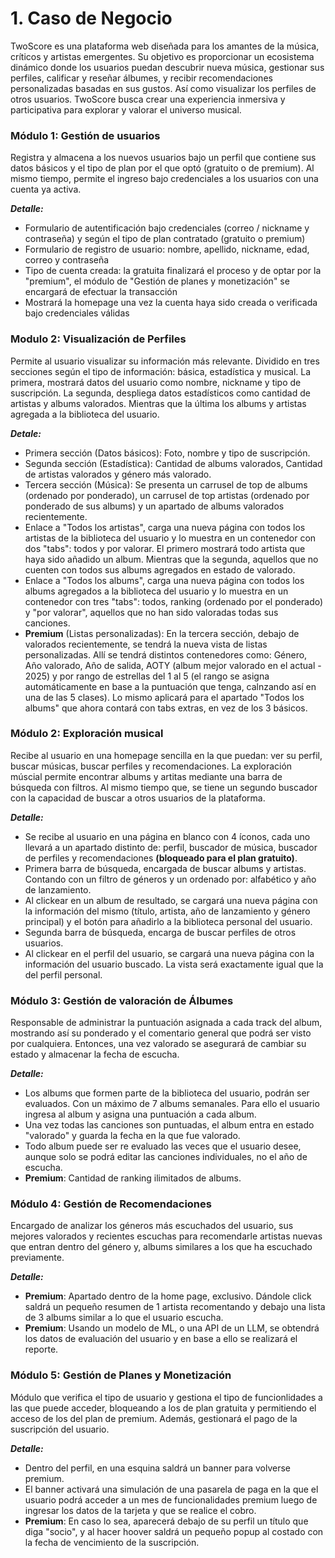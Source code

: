# 1. Caso de Negocio

TwoScore es una plataforma web diseñada para los amantes de la música, críticos y artistas emergentes. Su objetivo es proporcionar un ecosistema dinámico donde los usuarios puedan descubrir nueva música, gestionar sus perfiles, calificar y reseñar álbumes, y recibir recomendaciones personalizadas basadas en sus gustos. Así como visualizar los perfiles de otros usuarios. TwoScore busca crear una experiencia inmersiva y participativa para explorar y valorar el universo musical.

### Módulo 1: Gestión de usuarios
Registra y almacena a los nuevos usuarios bajo un perfil que contiene sus datos básicos y el tipo de plan por el que optó (gratuito o de premium). Al mismo tiempo, permite el ingreso bajo credenciales a los usuarios con una cuenta ya activa.

***Detalle:***
- Formulario de autentificación bajo credenciales (correo / nickname y contraseña) y según el tipo de plan contratado (gratuito o premium)
- Formulario de registro de usuario: nombre, apellido, nickname, edad, correo y contraseña
- Tipo de cuenta creada: la gratuita finalizará el proceso y de optar por la "premium", el módulo de "Gestión de planes y monetización" se encargará de efectuar la transacción
- Mostrará la homepage una vez la cuenta haya sido creada o verificada bajo credenciales válidas

### Modulo 2: Visualización de Perfiles
Permite al usuario visualizar su información más relevante. Dividido en tres secciones según el tipo de información: básica, estadística y musical. La primera, mostrará datos del usuario como nombre, nickname y tipo de suscripción. La segunda, despliega datos estadísticos como cantidad de artistas y albums valorados. Mientras que la última los albums y artistas agregada a la biblioteca del usuario.

***Detale:***
- Primera sección (Datos básicos): Foto, nombre y tipo de suscripción.
- Segunda sección (Estadística): Cantidad de albums valorados, Cantidad de artistas valorados y género más valorado.
- Tercera sección (Música): Se presenta un carrusel de top de albums (ordenado por ponderado), un carrusel de top artistas (ordenado por ponderado de sus albums) y un apartado de albums valorados recientemente.
-  Enlace a "Todos los artistas", carga una nueva página con todos los artistas de la biblioteca del usuario y lo muestra en un contenedor con dos "tabs": todos y por valorar. El primero mostrará todo artista que haya sido añadido un album. Mientras que la segunda, aquellos que no cuenten con todos sus albums agregados en estado de valorado.
- Enlace a "Todos los albums", carga una nueva página con todos los albums agregados a la biblioteca del usuario y lo muestra en un contenedor con tres "tabs": todos, ranking (ordenado por el ponderado) y "por valorar", aquellos que no han sido valoradas todas sus canciones.
- **Premium** (Listas personalizadas): En la tercera sección, debajo de valorados recientemente, se tendrá la nueva vista de listas personalizadas. Allí se tendrá distintos contenedores como: Género, Año valorado, Año de salida, AOTY (album mejor valorado en el actual - 2025) y por rango de estrellas del 1 al 5 (el rango se asigna automáticamente en base a la puntuación que tenga, calnzando así en una de las 5 clases). Lo mismo aplicará para el apartado "Todos los albums" que ahora contará con tabs extras, en vez de los 3 básicos.

### Módulo 2: Exploración musical
Recibe al usuario en una homepage sencilla en la que puedan: ver su perfil, buscar músicas, buscar perfiles y recomendaciones. La exploración múscial permite encontrar albums y artitas mediante una barra de búsqueda con filtros. Al mismo tiempo que, se tiene un segundo buscador con la capacidad de buscar a otros usuarios de la plataforma.

***Detalle:***
- Se recibe al usuario en una página en blanco con 4 íconos, cada uno llevará a un apartado distinto de: perfil, buscador de música, buscador de perfiles y recomendaciones **(bloqueado para el plan gratuito)**.
- Primera barra de búsqueda, encargada de buscar albums y artistas. Contando con un filtro de géneros y un ordenado por: alfabético y año de lanzamiento.
- Al clickear en un album de resultado, se cargará una nueva página con la información del mismo (título, artista, año de lanzamiento y género principal) y el botón para añadirlo a la biblioteca personal del usuario.
- Segunda barra de búsqueda, encarga de buscar perfiles de otros usuarios.
- Al clickear en el perfil del usuario, se cargará una nueva página con la información del usuario buscado. La vista será exactamente igual que la del perfil personal.

### Módulo 3: Gestión de valoración de Álbumes
Responsable de administrar la puntuación asignada a cada track del album, mostrando así su ponderado y el comentario general que podrá ser visto por cualquiera. Entonces, una vez valorado se asegurará de cambiar su estado y almacenar la fecha de escucha.

***Detalle:***

- Los albums que formen parte de la biblioteca del usuario, podrán ser evaluados. Con un máximo de 7 albums semanales. Para ello el usuario ingresa al album y asigna una puntuación a cada album.
- Una vez todas las canciones son puntuadas, el album entra en estado "valorado" y guarda la fecha en la que fue valorado.
- Todo album puede ser re evaluado las veces que el usuario desee, aunque solo se podrá editar las canciones individuales, no el año de escucha.
- **Premium**: Cantidad de ranking ilimitados de albums.

###  Módulo 4: Gestión de Recomendaciones
Encargado de analizar los géneros más escuchados del usuario, sus mejores valorados y recientes escuchas para recomendarle artistas nuevas que entran dentro del género y, albums similares a los que ha escuchado previamente.

***Detalle:***

- **Premium**: Apartado dentro de la home page, exclusivo. Dándole click saldrá un pequeño resumen de 1 artista recomentando y debajo una lista de 3 albums similar a lo que el usuario escucha.
- **Premium**: Usando un modelo de ML, o una API de un LLM, se obtendrá los datos de evaluación del usuario y en base a ello se realizará el reporte.


###  Módulo 5: Gestión de Planes y Monetización
Módulo que verifica el tipo de usuario y gestiona el tipo de funcionlidades a las que puede acceder, bloqueando a los de plan gratuita y permitiendo el acceso de los del plan de premium. Además, gestionará el pago de la suscripción del usuario.

***Detalle:***

- Dentro del perfil, en una esquina saldrá un banner para volverse premium. 
- El banner activará una simulación de una pasarela de paga en la que el usuario podrá acceder a un mes de funcionalidades premium luego de ingresar los datos de la tarjeta y que se realice el cobro.
- **Premium**: En caso lo sea, aparecerá debajo de su perfil un título que diga "socio", y al hacer hoover saldrá un pequeño popup al costado con la fecha de vencimiento de la suscripción.